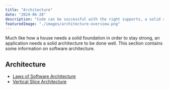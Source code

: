 ```yaml
---
title: "Architecture"
date: "2024-06-28"
description: "Code can be successful with the right supports, a solid architecture."
featuredImage: "./images/architecture-overview.png"
---
```


Much like how a house needs a solid foundation in order to stay strong, an application needs a solid architecture to be done well. This section contains some information on software architecture.

## Architecture

- [Laws of Software Architecture](/laws/laws-software-architecture)
- [Vertical Slice Architecture](/architecture/vertical-slice-architecture)